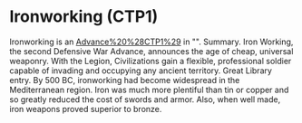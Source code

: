 # Ironworking (CTP1)

Ironworking is an [Advance%20%28CTP1%29](advance) in "".
Summary.
Iron Working, the second Defensive War Advance, announces the age of cheap, universal weaponry. With the Legion, Civilizations gain a flexible, professional soldier capable of invading and occupying any ancient territory.
Great Library entry.
By 500 BC, ironworking had become widespread in the Mediterranean region. Iron was much more plentiful than tin or copper and so greatly reduced the cost of swords and armor. Also, when well made, iron weapons proved superior to bronze.